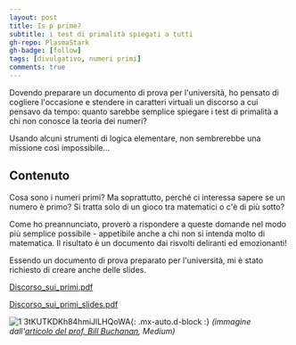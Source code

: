 ```yaml
---
layout: post
title: Is p prime?
subtitle: i test di primalità spiegati a tutti
gh-repo: PlasmaStark
gh-badge: [follow]
tags: [divulgativo, numeri primi]
comments: true
---
```


Dovendo preparare un documento di prova per l'università, ho pensato di cogliere l'occasione e stendere in caratteri virtuali un discorso 
a cui pensavo da tempo: quanto sarebbe semplice spiegare i test di primalità a chi non conosce la teoria dei numeri? 

Usando alcuni strumenti di logica elementare, non sembrerebbe una missione così impossibile...

## Contenuto

Cosa sono i numeri primi? Ma soprattutto, perché ci interessa sapere se un numero è primo? Si tratta solo di un gioco tra matematici o c'è di più sotto?

Come ho preannunciato, proverò a rispondere a queste domande nel modo più semplice possibile - appetibile anche a chi non si intenda
molto di matematica. Il risultato è un documento dai risvolti deliranti ed emozionanti!

Essendo un documento di prova preparato per l'università, mi è stato richiesto di creare anche delle slides.

[Discorso_sui_primi.pdf](https://github.com/PlasmaStark/plasmastark.github.io/files/6364525/Discorso.sui.primi.pdf)

[Discorso_sui_primi_slides.pdf](https://github.com/PlasmaStark/plasmastark.github.io/files/6364534/Discorso_sui_primi_slides.pdf)

![1 3tKUTKDKh84hmiJlLHQoWA](https://user-images.githubusercontent.com/64229723/115857445-fe306480-a42d-11eb-93fa-e45ca597a4c8.jpeg){: .mx-auto.d-block :}
*(immagine dall'[articolo del prof. Bill Buchanan](https://medium.com/asecuritysite-when-bob-met-alice/so-how-many-bits-does-the-prime-number-have-e5dbbdf568ea), Medium)*

